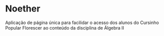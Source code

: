 # Noether

Aplicação de página única para facilidar o acesso dos alunos do Cursinho Popular Florescer ao conteúdo da disciplina de Álgebra II
